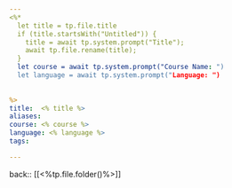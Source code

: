 ```yaml
---
<%*
  let title = tp.file.title
  if (title.startsWith("Untitled")) {
    title = await tp.system.prompt("Title");
    await tp.file.rename(title);
  } 
  let course = await tp.system.prompt("Course Name: ")
  let language = await tp.system.prompt("Language: ")
  
  
%>
title:  <% title %>
aliases:
course: <% course %>
language: <% language %>
tags:

---
```

back:: [[<%tp.file.folder()%>]]